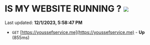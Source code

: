 # IS MY WEBSITE RUNNING ? [![](https://img.shields.io/static/v1?label=Sponsor&message=%E2%9D%A4&logo=GitHub&color=%23fe8e86)](https://github.com/sponsors/<username>)

Last updated: **12/1/2023, 5:58:47 PM**

- `GET` [https://youssefservice.me](https://youssefservice.me) - **Up** (855ms)
